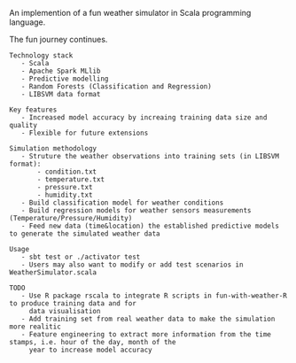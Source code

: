 An implemention of a fun weather simulator in Scala programming language.

The fun journey continues.


    Technology stack
       - Scala 
       - Apache Spark MLlib 
       - Predictive modelling 
       - Random Forests (Classification and Regression) 
       - LIBSVM data format

    Key features
       - Increased model accuracy by increaing training data size and quality 
       - Flexible for future extensions 

    Simulation methodology 
       - Struture the weather observations into training sets (in LIBSVM format):
           - condition.txt
           - temperature.txt
           - pressure.txt
           - humidity.txt
       - Build classification model for weather conditions 
       - Build regression models for weather sensors measurements (Temperature/Pressure/Humidity) 
       - Feed new data (time&location) the established predictive models to generate the simulated weather data

    Usage
       - sbt test or ./activator test 
       - Users may also want to modify or add test scenarios in WeatherSimulator.scala

    TODO
       - Use R package rscala to integrate R scripts in fun-with-weather-R to produce training data and for
         data visualisation
       - Add training set from real weather data to make the simulation more realitic 
       - Feature engineering to extract more information from the time stamps, i.e. hour of the day, month of the 
         year to increase model accuracy
